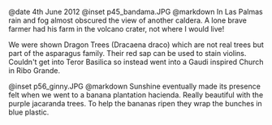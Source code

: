 @date		4th June 2012
@inset		p45_bandama.JPG
@markdown
In Las Palmas rain and fog almost obscured the view of another
caldera.  A lone brave farmer had his farm in the volcano crater,
not where I would live!

We were shown Dragon Trees (Dracaena draco) which are not real
trees but part of the asparagus family.  Their red sap can be used
to stain violins.  Couldn't get into Teror Basilica so instead went
into a Gaudi inspired Church in Ribo Grande.

@inset		p56_ginny.JPG
@markdown
Sunshine eventually made its presence felt when we went to a banana
plantation hacienda.  Really beautiful with the purple jacaranda
trees.  To help the bananas ripen they wrap the bunches in blue
plastic.

